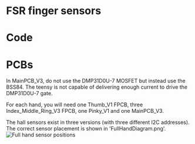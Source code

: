 # FSR finger sensors

# Code


# PCBs
In MainPCB_V3, do not use the DMP31D0U-7 MOSFET but instead use the BSS84. The teensy is not capable of delivering enough current to drive the DMP31D0U-7 gate. 

For each hand, you will need one Thumb_V1 FPCB, three Index_Middle_Ring_V3 FPCB, one Pinky_V1 and one MainPCB_V3. 

The hall sensors exist in three versions (with three different I2C addresses). The correct sensor placement is shown in 'FullHandDiagram.png'. 
![Full hand sensor positions](FullHandDiagram.png)
